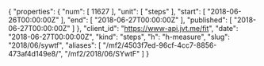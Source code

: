 {
  "properties": {
    "num": [
      11627
    ],
    "unit": [
      "steps"
    ],
    "start": [
      "2018-06-26T00:00:00Z"
    ],
    "end": [
      "2018-06-27T00:00:00Z"
    ],
    "published": [
      "2018-06-27T00:00:00Z"
    ]
  },
  "client_id": "https://www-api.jvt.me/fit",
  "date": "2018-06-27T00:00:00Z",
  "kind": "steps",
  "h": "h-measure",
  "slug": "2018/06/sywtf",
  "aliases": [
    "/mf2/4503f7ed-96cf-4cc7-8856-473af4d149e8/",
    "/mf2/2018/06/SYwtF"
  ]
}
